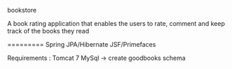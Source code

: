 bookstore

A book rating application that enables the users to rate, comment and keep track of the books they read

=========
Spring
JPA/Hibernate
JSF/Primefaces

Requirements :
Tomcat 7
MySql -> create goodbooks schema